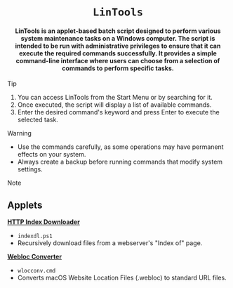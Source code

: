 <div align="center">
    
# `LinTools`
#### LinTools is an applet-based batch script designed to perform various system maintenance tasks on a Windows computer. The script is intended to be run with administrative privileges to ensure that it can execute the required commands successfully. It provides a simple command-line interface where users can choose from a selection of commands to perform specific tasks.
</div>

> [!TIP]
> 1. You can access LinTools from the Start Menu or by searching for it.
> 2. Once executed, the script will display a list of available commands.
> 3. Enter the desired command's keyword and press Enter to execute the selected task.

> [!WARNING]
> - Use the commands carefully, as some operations may have permanent effects on your system.
> - Always create a backup before running commands that modify system settings.

> [!NOTE]
> ## Applets
> 
> **[HTTP Index Downloader](https://github.com/lazaroblanc/Index-of-downloader)**
> 
>    - `indexdl.ps1`
>    - Recursively download files from a webserver's "Index of" page.
>
> **[Webloc Converter](https://github.com/sythatic/Webloc-Decoder)**
> 
>    - `wlocconv.cmd`
>    - Converts macOS Website Location Files (.webloc) to standard URL files.
> 
